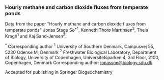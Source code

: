 ### Hourly methane and carbon dioxide fluxes from temperate ponds
Data from the paper "Hourly methane and carbon dioxide fluxes from temperate ponds"
Jonas Stage Sø<sup>*1</sup>, Kenneth Thorø Martinsen<sup>2</sup>, Theis Kragh<sup>1</sup> and Kaj Sand-Jensen<sup>2</sup>.

<sup>*</sup> Corresponding author
<sup>1</sup> University of Southern Denmark, Campusvej 55, 5230 Odense M, Denmark
<sup>2</sup> Freshwater Biological Laboratory, Department of Biology, University of Copenhagen, Universitetsparken 4, 3rd Floor, 2100, Copenhagen, Denmark
Corresponding author: jonassoe@biology.sdu.dk



Accepted for publishing in Springer Biogeochemistry
